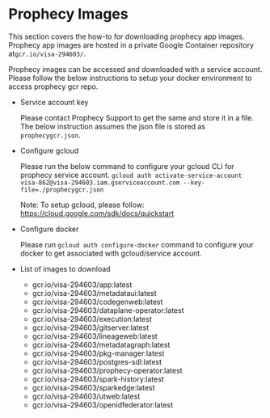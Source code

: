 # Prophecy Images

This section covers the how-to for downloading prophecy app images. Prophecy app images are hosted in a private Google Container repository at`gcr.io/visa-294603/`.

Prophecy images can be accessed and downloaded with a service account. Please follow the below instructions to setup your docker environment to access prophecy gcr repo.

* Service account key

    Please contact Prophecy Support to get the same and store it in a file. The below instruction assumes the json file is stored as `prophecygcr.json`.
   
* Configure gcloud

   Please run the below command to configure your gcloud CLI for prophecy service account.
   `gcloud auth activate-service-account visa-862@visa-294603.iam.gserviceaccount.com --key-file=./prophecygcr.json`
   
   Note: To setup gcloud, please follow: https://cloud.google.com/sdk/docs/quickstart 
   
* Configure docker

  Please run `gcloud auth configure-docker` command to configure your docker to get associated with gcloud/service account.

* List of images to download

  - gcr.io/visa-294603/app:latest
  - gcr.io/visa-294603/metadataui:latest
  - gcr.io/visa-294603/codegenweb:latest
  - gcr.io/visa-294603/dataplane-operator:latest
  - gcr.io/visa-294603/execution:latest
  - gcr.io/visa-294603/gitserver:latest
  - gcr.io/visa-294603/lineageweb:latest
  - gcr.io/visa-294603/metadatagraph:latest
  - gcr.io/visa-294603/pkg-manager:latest
  - gcr.io/visa-294603/postgres-sdl:latest
  - gcr.io/visa-294603/prophecy-operator:latest
  - gcr.io/visa-294603/spark-history:latest
  - gcr.io/visa-294603/sparkedge:latest
  - gcr.io/visa-294603/utweb:latest
  - gcr.io/visa-294603/openidfederator:latest
 
